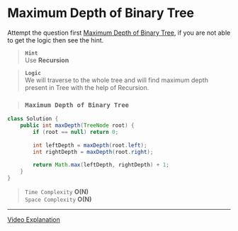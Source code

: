 # Maximum Depth of Binary Tree   
Attempt the question first [Maximum Depth of Binary Tree](https://leetcode.com/problems/maximum-depth-of-binary-tree/), if you are not able to get the logic then see the hint.    

> **`Hint`**   
> Use **Recursion**

> **`Logic`**   
> We will traverse to the whole tree and will find maximum depth present in Tree with the help of Recursion.

> ### `Maximum Depth of Binary Tree`
```java
class Solution {
    public int maxDepth(TreeNode root) {
        if (root == null) return 0;
        
        int leftDepth = maxDepth(root.left);
        int rightDepth = maxDepth(root.right);
        
        return Math.max(leftDepth, rightDepth) + 1;
    }
}
```
> `Time Complexity` **O(N)**   
> `Space Complexity` **O(N)**   
---
     
[Video Explanation](https://www.youtube.com/watch?v=eD3tmO66aBA&list=PLgUwDviBIf0q8Hkd7bK2Bpryj2xVJk8Vk&index=15)
